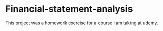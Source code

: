 # Financial-statement-analysis
This project was a homework exercise for a course i am taking at udemy.
